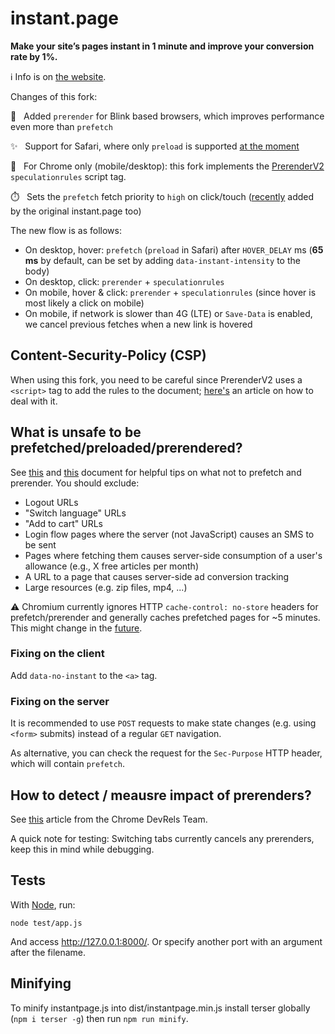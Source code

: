 # instant.page

**Make your site’s pages instant in 1 minute and improve your conversion rate by 1%.**

ℹ️ Info is on [the website](https://instant.page).

Changes of this fork:

 🚀  &nbsp; Added `prerender` for Blink based browsers, which improves performance even more than `prefetch`
 
 ✨  &nbsp; Support for Safari, where only `preload` is supported [at the moment](https://caniuse.com/link-rel-prefetch)

 🧪  &nbsp; For Chrome only (mobile/desktop): this fork implements the [PrerenderV2](https://chromestatus.com/feature/5197044678393856) `speculationrules` script tag.
 
 ⏱️  &nbsp; Sets the `prefetch` fetch priority to `high` on click/touch ([recently](https://github.com/instantpage/instant.page/commit/e7648798ac3255f5852bb0856b2bbef90cac1f1a) added by the original instant.page too) 
 
 The new flow is as follows:
 
 - On desktop, hover: `prefetch` (`preload` in Safari) after `HOVER_DELAY` ms (**65 ms** by default, can be set by adding `data-instant-intensity` to the body)
 - On desktop, click: `prerender` + `speculationrules`
 - On mobile, hover & click: `prerender` + `speculationrules` (since hover is most likely a click on mobile)
 - On mobile, if network is slower than 4G (LTE) or `Save-Data` is enabled, we cancel previous fetches when a new link is hovered

## Content-Security-Policy (CSP)

When using this fork, you need to be careful since PrerenderV2 uses a `<script>` tag to add the rules to the document; [here's](https://developer.chrome.com/blog/prerender-pages/#speculation-rules-and-content-security-policy) an article on how to deal with it.

## What is unsafe to be prefetched/preloaded/prerendered?

See [this](https://docs.google.com/document/d/1_9XkDUKMGf2f3tDt1gvQQjfliNLpGyFf36BB1-NUZ98/edit) and [this](https://addyosmani.com/blog/what-not-to-prefetch-prerender/) document for helpful tips on what not to prefetch and prerender. You should exclude:
- Logout URLs
- "Switch language" URLs
- "Add to cart" URLs
- Login flow pages where the server (not JavaScript) causes an SMS to be sent
- Pages where fetching them causes server-side consumption of a user's allowance (e.g., X free articles per month)
- A URL to a page that causes server-side ad conversion tracking
- Large resources (e.g. zip files, mp4, ...)

⚠️ Chromium currently ignores HTTP `cache-control: no-store` headers for prefetch/prerender and generally caches prefetched pages for ~5 minutes. This might change in the [future](https://chromestatus.com/feature/5087526916718592).

### Fixing on the client

Add `data-no-instant` to the `<a>` tag.

### Fixing on the server

It is recommended to use `POST` requests to make state changes (e.g. using `<form>` submits) instead of a regular `GET` navigation.

As alternative, you can check the request for the `Sec-Purpose` HTTP header, which will contain `prefetch`.

## How to detect / meausre impact of prerenders?

See [this](https://developer.chrome.com/blog/prerender-pages/#detecting-and-disabling-prerendering) article from the Chrome DevRels Team.

A quick note for testing: Switching tabs currently cancels any prerenders, keep this in mind while debugging.

## Tests

With [Node](https://nodejs.org/), run:

`node test/app.js`

And access http://127.0.0.1:8000/. Or specify another port with an argument after the filename.

## Minifying

To minify instantpage.js into dist/instantpage.min.js install terser globally (`npm i terser -g`) then run `npm run minify`.
